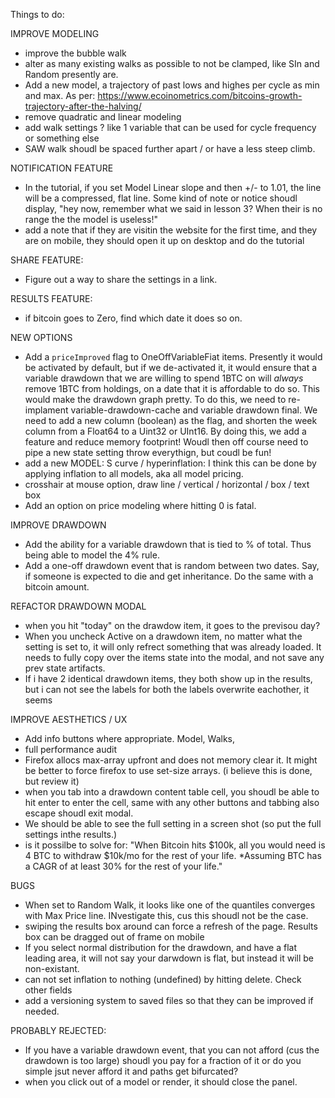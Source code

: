 Things to do:

IMPROVE MODELING

- improve the bubble walk
- alter as many existing walks as possible to not be clamped, like SIn and Random presently are.
- Add a new model, a trajectory of past lows and highes per cycle as min and max. As per: https://www.ecoinometrics.com/bitcoins-growth-trajectory-after-the-halving/
- remove quadratic and linear modeling
- add walk settings ? like 1 variable that can be used for cycle frequency or something else
- SAW walk shoudl be spaced further apart / or have a less steep climb.

NOTIFICATION FEATURE

- In the tutorial, if you set Model Linear slope and then +/- to 1.01, the line will be a compressed, flat line. Some kind of note or notice shoudl display, "hey now, remember what we said in lesson 3? When their is no range the the model is useless!"
- add a note that if they are visitin the website for the first time, and they are on mobile, they should open it up on desktop and do the tutorial

SHARE FEATURE:

- Figure out a way to share the settings in a link.

RESULTS FEATURE:

- if bitcoin goes to Zero, find which date it does so on.

NEW OPTIONS

- Add a `priceImproved` flag to OneOffVariableFiat items. Presently it would be activated by default, but if we de-activated it, it would ensure that a variable drawdown that we are willing to spend 1BTC on will _always_ remove 1BTC from holdings, on a date that it is affordable to do so. This would make the drawdown graph pretty. To do this, we need to re-implament variable-drawdown-cache and variable drawdown final. We need to add a new column (boolean) as the flag, and shorten the week column from a Float64 to a Uint32 or UInt16. By doing this, we add a feature and reduce memory footprint! Woudl then off course need to pipe a new state setting throw everythign, but coudl be fun!
- add a new MODEL: S curve / hyperinflation: I think this can be done by applying inflation to all models, aka all model pricing.
- crosshair at mouse option, draw line / vertical / horizontal / box / text box
- Add an option on price modeling where hitting 0 is fatal.

IMPROVE DRAWDOWN

- Add the ability for a variable drawdown that is tied to % of total. Thus being able to model the 4% rule.
- Add a one-off drawdown event that is random between two dates. Say, if someone is expected to die and get inheritance. Do the same with a bitcoin amount.

REFACTOR DRAWDOWN MODAL

- when you hit "today" on the drawdow item, it goes to the previsou day?
- When you uncheck Active on a drawdown item, no matter what the setting is set to, it will only refrect something that was already loaded. It needs to fully copy over the items state into the modal, and not save any prev state artifacts.
- If i have 2 identical drawdown items, they both show up in the results, but i can not see the labels for both the labels overwrite eachother, it seems

IMPROVE AESTHETICS / UX

- Add info buttons where appropriate. Model, Walks,
- full performance audit
- Firefox allocs max-array upfront and does not memory clear it. It might be better to force firefox to use set-size arrays. (i believe this is done, but review it)
- when you tab into a drawdown content table cell, you shoudl be able to hit enter to enter the cell, same with any other buttons and tabbing also escape shoudl exit modal.
- We should be able to see the full setting in a screen shot (so put the full settings inthe results.)
- is it possilbe to solve for: "When Bitcoin hits $100k, all you would need is 4 BTC to withdraw $10k/mo for the rest of your life. \*Assuming BTC has a CAGR of at least 30% for the rest of your life."

BUGS

- When set to Random Walk, it looks like one of the quantiles converges with Max Price line. INvestigate this, cus this shoudl not be the case.
- swiping the results box around can force a refresh of the page. Results box can be dragged out of frame on mobile
- If you select normal distribution for the drawdown, and have a flat leading area, it will not say your darwdown is flat, but instead it will be non-existant.
- can not set inflation to nothing (undefined) by hitting delete. Check other fields
- add a versioning system to saved files so that they can be improved if needed.

PROBABLY REJECTED:

- If you have a variable drawdown event, that you can not afford (cus the drawdown is too large) shoudl you pay for a fraction of it or do you simple jsut never afford it and paths get bifurcated?
- when you click out of a model or render, it should close the panel.
